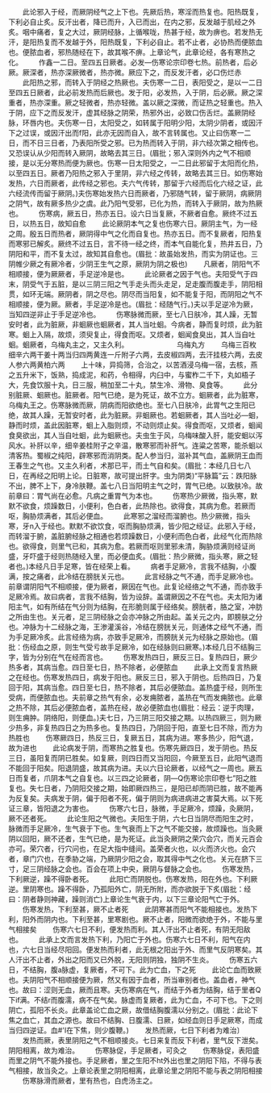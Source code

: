 <!-- { "loadSidebar": true } -->
　　此论邪入于经，而厥阴经气之上下也。先厥后热，寒淫而热复也。阳热既复，下利必自止炙。反汗出者，降已而升，入已而出，在内之邪，反发越于肌经之外炙。咽中痛者，复之大过，厥阴经脉，上循喉咙，热甚于经，故为痹也。若发热无汗，是阳热复而不发越于外，阳热既复，下利必自止。若不止者，必协热而便脓血也。便脓血者，邪热随经在下，故其喉不痹。上章论气，此章论经，各有寒热之化。
　　作鑫一二日。至四五日厥者。必发—伤寒论宗印卷七热。前热者，后必厥。厥深者，热亦深厥微者，热亦微。厥应下之，而反发汗者，必口伤烂赤
　　此阳热之邪，而转入于阴经之热厥也。夫伤寒一二日，表阳受之，是以一二日至四五日厥者，此必前发热而后厥也。发于阳，必发热，入于阴，后必厥。厥之深重者，热亦深重。厥之轻微者，热亦轻微。盖以厥之深微，而证热之轻重也。热入于阴，应下之而反发汗，虚其经脉之阴荣，热邪外出，必致口伤舌烂。盖厥阴经脉，环唇内也。夫伤寒一日，太阳受之，如转属于阳明少阳，太阴少阴者，或因汗下之过误，或因汗出而f阳，此亦无因而自入，故不言转属也。又止曰伤寒一二日，而不日三日者，乃表阳所受之邪。已为热而转入于阴，非六经次第之相传也。又恐误认从少阳而转入厥阴，故略去其三日。(眉批；邪入深则外内之气不相顺接，是以无分寒热而便为厥也。伤寒一日太阳受之，一二日此邪留于太阳而化热，以至四五日。厥者乃阳热之邪入于里阴，非六经之传转，故略去其三日。如伤寒始发热，六日而厥者，此传经之邪也。夫六气传转，那留于六经而后化六经之证，此六经流传而留于厥阴。)夫伤寒始发热六日而厥者，乃邪随气转，留于厥阴，病厥阴之阴气，故有厥多热少之虞。此乃阳气受邪，已化为热，而转入于厥阴，故为热厥也。
　　伤寒病，厥五日，热亦五日。设六日当复厥，不厥者自愈。厥终不过五日，以热五日，故知自愈
　　此论厥阴本气之复也伤寒六日。厥阴主气，为一经之周。殷五日而热者，厥阴得中气之化而自复也。热亦五日。而不复厥者，阳热复而寒邪已解炙。厥终不过五日，言不待一经之终，而本气自能化复，热井五日，乃阴阳和平，而不复太过，故知其自愈也。(眉批：故虽始发热，而实为阴证也。三阴帷少厥之有厥冷者，少阴王生气之原，厥阴为阴之极也)
　　凡厥者，阴阳气不相顺接，便为厥厥者，手足逆冷是也。
　　此论厥者之因于气也。夫阳受气于四末，阴受气于五脏，是以三阴三阳之气手走头而头走足，足走腹而腹走手，阴阳相贯，如环无端。厥阴者，阴之尽也。阴尽而当阳复，如不能复于阳，而阴阳之气不相顺接，便为厥。厥者，手足逆冷是也。(眉批：经随气行。)夫以手足逆冷为厥，当知四逆非止于手足逆冷也。
　　伤寒脉微而厥，至七八日肤冷，其人躁，无暂安时者，此为脏厥，非蛔厥也蛔厥者，其人当吐蛔。今病者，静而复时烦，此为脏寒。蛔上入隔，故烦，须臾复止，得食而呕。又烦者，蛔闻食臭出，其人当自吐蛔。蛔厥者，乌梅丸主之，又主久利。
　　
　　
　　乌梅丸方
　　乌梅三百枚细辛六两干姜十两当归四两黄连一斤附子六两，去皮椒四两，去汗挂枝六两，去皮人参六两黄柏六两
　　上十味，异捣筛，合治之，以苦酒浸乌梅一宿，去核，燕之五升米下，饭熟，捣成泥，和药，令相得，内臼中，与蜜柞二千下，丸如梧子大，先食饮服十丸，日三服，稍加至二十丸，禁生冷、滑物、臭食等。
　　此分别脏厥、蛔厥也。脏厥者。阳气已绝，是为死证，故不立方。蛔厥者，此为脏寒，乌梅丸王之。伤寒脉微而厥，阴病而阳欲绝也。至七八日肤冷，此胃气之生阳已绝，故其人躁，无暂安时者，此为脏厥。非蛔厥也。若蛔厥者，其人当吐必—蛔，静而时烦，盖此因脏寒，蛔上入脂则烦，不动则烦止矣。得食而呕，又烦者，蛔闻食臭欲出，其人当自吐蛔，此为蛔厥也。夫虫生于风，乌梅味酸入肝，能安蛔以泻风水。补肝以辛，细辛姜桂附子之辛温，散寒邪而补肝气。连粱之苦寒，能杀蛔以清客热。蜀椒之纯阳，辟寒邪而消阴类。配人参当归，滋补其气血，盖厥阴王血而王春生之气也。又主久利者，术那已平，而土气自和矣。(眉批：本经几日七八日，在再经之阳明上论。日脏寒，故可提出肝字。虫为阴类)“平脉篇”云：跌阳脉不出，脾不上下，身冷肤鞭。盖七八日当阳明主气之时，胃气已绝。以致肤冷。故前章曰：胃气尚在必愈。凡病之重胃气为本也。
　　伤寒热少厥微，指头寒，默默不欲食，烦躁数日，小便利，色白者，此热除也。欲得食，其病为愈。若厥而呕，胸胁烦满者，其后必便血。
　　此寒邪之溜经而溜腑也。热少厥微，指头寒，牙n入于经也。默默不欲饮食，呕而胸胁烦满，皆少阳之经证。此邪入于经，而转溜于腑，盖脏腑经脉之相通也若烦躁数日，小便利而色白者，此经气化而热除也。欲得食，则里气已和，其病为愈。若厥而呕则里邪未清，胸胁烦满则经证尚盛，牙吓盛于经则热随经入里，而必便血炙。(眉批：热少厥微，指头寒，厥之轻者也。)本经凡日手足寒，皆在经荣上看。
　　病者手足厥冷，言我不结胸，小腹满，按之痛者，此冷结在膀胱关元也。
　　此言经脉之气不通，而手足厥冷也。前章谓阴阳气不相顺接，便为厥者，厥因在气也。此复论经络之气不通，而亦致手足厥冷焉。故曰病者，言我不结胸，皆为设辞。盖谓厥因之不在气也。夫太阳为诸阳主气，如有所结在气分则为结胸，在形脆则属于经络矣。膀胱者，胳之室，冲肪之所由生也。关元者，足三阴经脉之会亦冲脉之所由起。盖关元之内，即膀肤之分也。冲脉为十二经脉之海，王渗灌溪谷，冷结在膀胱关元，则通体之经气不通，而为手足厥冷炙。此言经络为病，亦致手足厥冷，而膀胱关元为经脉之原始也。(眉批：伤经血之原，则生气受亏故手足厥冷，如在经脉则曰厥寒。)本经几日不结胸三字，皆为分别在气在经而言也。
　　伤寒发热四日，厥反三日。复热四日，厥少热多者，其病当愈。四日至七日，热不除者，必便脓血
　　此承上文而复言热厥之在经也。伤寒发热四日，病发于阳也。厥反三日，邪入于阴也。后热四日，乃复回于阳，其病当愈。四日至七日，热不除者，其后必便脓血。盖热盛于经，则所生受病，而便脓血也。夫前章之热气有余，必发痈脓者，盖热在气而发痈脓也。此章之热不除，其后必便脓血者，盖热在经，故必便脓血也(眉批：经云：逆于肉理，则生痈肿。阴络阳，则便血。)夫七日，乃三阴三阳交接之期。以热四厥三，则为厥少热多，非复热四日之为热多也。复热四日，乃阴回于阳，直至七日不除，而方为热胜也
　　伤寒厥四日，热反三日，复厥五日，其病为进。寒多热少，阳气退，故为进也
　　此论病发于阴，而寒热之胜复也。伤寒先厥四日，发于阴也。热反三日，虽阳复而阴已胜矣。如复厥，则四日而又当阳回，今厥至五日，此阳气退而不能回于阳矣。阳退阴盛，故其病为进。夫以六日论厥者，以经气之一周也。厥五日而复者，爪阴本气之自复也。以三四之论厥者，阴—Q伤寒论宗印卷七”阳之胜复也。失七日者，乃阴阳交接之期，始即厥四热三，是阳已却而阴已胜，故不能再为反复矣。夫病发于阴，偏于阳者不死，偏于阴则为病进病进之害莫大焉。以下死证三章，皆阳退之为害也。
　　伤寒六七日，脉微，手足厥冷，烦躁，灸厥阴，厥不还者死。
　　此论生阳之气微也。夫阳生于阴，六七日当阴尽而阳生之时，脉微而手足厥冷，生气衰于下也。生气衰而上下之气不能交接，故烦躁也。当灸厥阴以回阳，厥不还者，生气已绝，是为死证。此当灸厥阴之荣穴会穴，而关元百会亦可。荣穴者，行穴问也，在足大指中缝间。盖荣者火也，以火而济火也。会穴者，章门穴也，在季胁之端，乃厥阴少阳之会，取其得中气之化也。关元在脐下三寸，足三阴经脉之会也。百会在项上中央，厥阴与督脉之会也。
　　伤寒发热，下利厥逆，躁不得卧者死。
　　此阳亡而阴脱也。伤寒发热，阳在外也。下利厥逆。里阴寒也。躁不得卧，乃孤阳外亡，阴无所附，而亦欲脱于下炙(眉批：经曰：阴者静则神藏，躁则消亡)上章论生气衰于内，以下三章论阳气亡于外。
　　伤寒发热，下利至甚，厥不止者死
　　此阴寒甚而阳气不能相接也。发热下利，阳外而阴内也。下利至甚，里寒剧也。厥不止者，阳微而欲绝于外，不能与里气相接矣
　　伤寒六七日不利，便发热而利。其人汗出不止者死，有阴无阳敌也。
　　此承上文而言发热下利，乃阳亡于外也。伤寒六七日不利，阳气在内也，六七日当经尽阳回。便发热而利者，此无根之阳出于外、而里气反阴寒矣。其人汗出不止者，外出之阳而又已外脱，无阳则阴独，独阴不生炎。
　　伤寒五六日，不结胸，腹a脉虚，复厥者，不可下。此为亡血，下之死
　　此论亡血而致厥也。夫阴阳气不相顺接便为厥，然又有因于血者，所当审别者也。盖血者，神气也。故曰：涩则无血，厥而且寒。夫伤寒病在气，而结于外者为结胸，结于里者Q下if满。不结r而腹濡，病不在气矣。脉虚而复厥者，此为亡血，不可下也。下之则阴亡，孤阳不长炎。此章盖论亡血之厥，故借结胸腹濡以分别之。(眉批：此论下焦之血亡，其血之源也。故曰不结胸、日腹濡、日厥，如经血则日手足厥寒，而成当归四逆证。血#'I在下焦，则少腹鞭。)
　　发热而厥，七日下利者为难治〕
　　发热而厥，表里阴阳之气不相顺接炎。七日来复而反下利者，里气反下泄矣。阴阳相离，故为难治。
　　伤寒脉促，手足厥者，可灸之
　　伤寒脉促，表阳盛而里之阴气不能外接也。手足厥者，里之生阳不ht外出也里之阴阳下陷，不得与表气相接，故当灸之。上章论表里之阴阳相离，此章论里之阴阳不能与表之阴阳相接
　　伤寒脉滑而厥者，里有热也，白虎汤主之。
